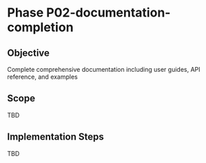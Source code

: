 # Phase P02-documentation-completion

## Objective
Complete comprehensive documentation including user guides, API reference, and examples

## Scope
TBD

## Implementation Steps
TBD
